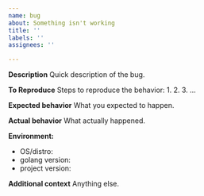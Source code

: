 ```yaml
---
name: bug
about: Something isn't working
title: ''
labels: ''
assignees: ''

---
```


**Description**
Quick description of the bug.

**To Reproduce**
Steps to reproduce the behavior:
1. 
2.
3.
...

**Expected behavior**
What you expected to happen.

**Actual behavior**
What actually happened.

**Environment:**
 - OS/distro:
 - golang version:
 - project version:

**Additional context**
Anything else.
